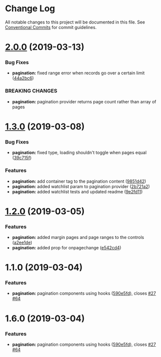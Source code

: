 # Change Log

All notable changes to this project will be documented in this file.
See [Conventional Commits](https://conventionalcommits.org) for commit guidelines.

# [2.0.0](https://github.com/Availity/availity-react/compare/@availity/pagination@1.3.0...@availity/pagination@2.0.0) (2019-03-13)


### Bug Fixes

* **pagination:** fixed range error when records go over a certain limit ([44a2bc6](https://github.com/Availity/availity-react/commit/44a2bc6))


### BREAKING CHANGES

* **pagination:** pagination provider returns page count rather than array of pages





# [1.3.0](https://github.com/Availity/availity-react/compare/@availity/pagination@1.2.0...@availity/pagination@1.3.0) (2019-03-08)


### Bug Fixes

* **pagination:** fixed type, loading shouldn't toggle when pages equal ([39c715f](https://github.com/Availity/availity-react/commit/39c715f))


### Features

* **pagination:** add container tag to the pagination content ([9851d42](https://github.com/Availity/availity-react/commit/9851d42))
* **pagination:** added watchlist param to pagination provider ([2b721a2](https://github.com/Availity/availity-react/commit/2b721a2))
* **pagination:** added watchlist tests and updated readme ([9e2fd11](https://github.com/Availity/availity-react/commit/9e2fd11))





# [1.2.0](https://github.com/Availity/availity-react/compare/@availity/pagination@1.1.0...@availity/pagination@1.2.0) (2019-03-05)


### Features

* **pagination:** added margin pages and page ranges to the controls ([a2ee1de](https://github.com/Availity/availity-react/commit/a2ee1de))
* **pagination:** added prop for onpagechange ([e542cd4](https://github.com/Availity/availity-react/commit/e542cd4))





# 1.1.0 (2019-03-04)


### Features

* **pagination:** pagination components using hooks ([590e5fd](https://github.com/Availity/availity-react/commit/590e5fd)), closes [#27](https://github.com/Availity/availity-react/issues/27) [#64](https://github.com/Availity/availity-react/issues/64)





# 1.6.0 (2019-03-04)


### Features

* **pagination:** pagination components using hooks ([590e5fd](https://github.com/Availity/availity-react/commit/590e5fd)), closes [#27](https://github.com/Availity/availity-react/issues/27) [#64](https://github.com/Availity/availity-react/issues/64)

